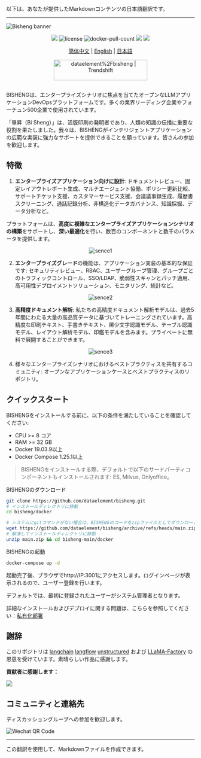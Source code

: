 以下は、あなたが提供したMarkdownコンテンツの日本語翻訳です。

---

<img src="https://dataelem.com/bs/face.png" alt="Bisheng banner">

<p align="center">
    <a href="https://dataelem.feishu.cn/wiki/ZxW6wZyAJicX4WkG0NqcWsbynde"><img src="https://img.shields.io/badge/docs-Wiki-brightgreen"></a>
    <img src="https://img.shields.io/github/license/dataelement/bisheng" alt="license"/>
    <img src="https://img.shields.io/docker/pulls/dataelement/bisheng-frontend" alt="docker-pull-count" />
    <a href=""><img src="https://img.shields.io/github/last-commit/dataelement/bisheng"></a>
    <a href="https://star-history.com/#dataelement/bisheng&Timeline"><img src="https://img.shields.io/github/stars/dataelement/bisheng?color=yellow"></a> 
</p>
<p align="center">
  <a href="./README_CN.md">简体中文</a> |
  <a href="./README.md">English</a> |
  <a href="./README_JPN.md">日本語</a>
</p>

<p align="center">
  <a href="https://trendshift.io/repositories/717" target="_blank"><img src="https://trendshift.io/api/badge/repositories/717" alt="dataelement%2Fbisheng | Trendshift" style="width: 250px; height: 55px;" width="250" height="55"/></a>
</p>
<div class="column" align="middle">
  <!-- <a href="https://bisheng.slack.com/join/shared_invite/"> -->
    <!-- <img src="https://img.shields.io/badge/Join-Slack-orange" alt="join-slack"/> -->
  </a>
  <!-- <img src="https://img.shields.io/github/license/bisheng-io/bisheng" alt="license"/> -->
  <!-- <img src="https://img.shields.io/docker/pulls/bisheng-io/bisheng" alt="docker-pull-count" /> -->
</div>

BISHENGは、エンタープライズシナリオに焦点を当てたオープンなLLMアプリケーションDevOpsプラットフォームです。多くの業界リーディング企業やフォーチュン500企業で使用されています。

「畢昇（Bi Sheng）」は、活版印刷の発明者であり、人類の知識の伝播に重要な役割を果たしました。我々は、BISHENGがインテリジェントアプリケーションの広範な実装に強力なサポートを提供できることを願っています。皆さんの参加を歓迎します。

## 特徴

1. **エンタープライズアプリケーション向けに設計**: ドキュメントレビュー、固定レイアウトレポート生成、マルチエージェント協働、ポリシー更新比較、サポートチケット支援、カスタマーサービス支援、会議議事録生成、履歴書スクリーニング、通話記録分析、非構造化データガバナンス、知識採掘、データ分析など。

プラットフォームは、**高度に複雑なエンタープライズアプリケーションシナリオの構築**をサポートし、**深い最適化**を行い、数百のコンポーネントと数千のパラメータを提供します。
<p align="center"><img src="https://dataelem.com/bs/chat.png" alt="sence1"></p>

2. **エンタープライズグレード**の機能は、アプリケーション実装の基本的な保証です: セキュリティレビュー、RBAC、ユーザーグループ管理、グループごとのトラフィックコントロール、SSO/LDAP、脆弱性スキャンとパッチ適用、高可用性デプロイメントソリューション、モニタリング、統計など。
<p align="center"><img src="https://dataelem.com/bs/pro.png" alt="sence2"></p>

3. **高精度ドキュメント解析**: 私たちの高精度ドキュメント解析モデルは、過去5年間にわたる大量の高品質データに基づいてトレーニングされています。高精度な印刷テキスト、手書きテキスト、稀少文字認識モデル、テーブル認識モデル、レイアウト解析モデル、印鑑モデルを含みます。プライベートに無料で展開することができます。
<p align="center"><img src="https://dataelem.com/bs/ocr.png" alt="sence3"></p>

4. 様々なエンタープライズシナリオにおけるベストプラクティスを共有するコミュニティ: オープンなアプリケーションケースとベストプラクティスのリポジトリ。

## クイックスタート

BISHENGをインストールする前に、以下の条件を満たしていることを確認してください:
- CPU >= 8 コア
- RAM >= 32 GB
- Docker 19.03.9以上
- Docker Compose 1.25.1以上

> BISHENGをインストールする際、デフォルトで以下のサードパーティコンポーネントもインストールされます: ES, Milvus, Onlyoffice。

BISHENGのダウンロード
```bash
git clone https://github.com/dataelement/bisheng.git
# インストールディレクトリに移動
cd bisheng/docker

# システムにgitコマンドがない場合は、BISHENGのコードをzipファイルとしてダウンロードできます。
wget https://github.com/dataelement/bisheng/archive/refs/heads/main.zip
# 解凍してインストールディレクトリに移動
unzip main.zip && cd bisheng-main/docker
```

BISHENGの起動
```bash
docker-compose up -d
```

起動完了後、ブラウザでhttp://IP:3001にアクセスします。ログインページが表示されるので、ユーザー登録を行います。

デフォルトでは、最初に登録されたユーザーがシステム管理者となります。

詳細なインストールおよびデプロイに関する問題は、こちらを参照してください：[私有化部署](https://dataelem.feishu.cn/wiki/BSCcwKd4Yiot3IkOEC8cxGW7nPc)

## 謝辞
このリポジトリは [langchain](https://github.com/langchain-ai/langchain) [langflow](https://github.com/logspace-ai/langflow) [unstructured](https://github.com/Unstructured-IO/unstructured) および [LLaMA-Factory](https://github.com/hiyouga/LLaMA-Factory) の恩恵を受けています。素晴らしい作品に感謝します。

**貢献者に感謝します：**

<a href="https://github.com/dataelement/bisheng/graphs/contributors">
  <img src="https://contrib.rocks/image?repo=dataelement/bisheng" />
</a>

## コミュニティと連絡先
ディスカッショングループへの参加を歓迎します。

<img src="https://www.dataelem.com/nstatic/qrcode.png" alt="Wechat QR Code">

--- 

この翻訳を使用して、Markdownファイルを作成できます。
